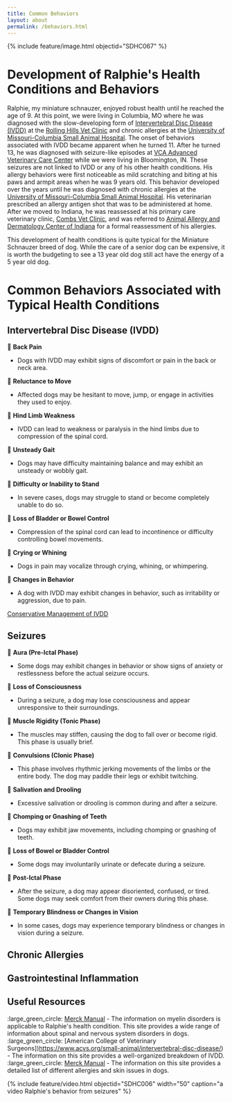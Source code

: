 ```yaml
---
title: Common Behaviors
layout: about
permalink: /behaviors.html
---
```


{% include feature/image.html objectid="SDHC067" %}

# Development of Ralphie's Health Conditions and Behaviors

Ralphie, my miniature schnauzer, enjoyed robust health until he reached the age of 9. At this point, we were living in Columbia, MO where he was diagnosed with the slow-developing form of [Intervertebral Disc Disease (IVDD)](https://www.youtube.com/watch?v=u3DFNXvUEH0) at the [Rolling Hills Vet Clinic](https://rollinghillsvethospital.com/) and chronic allergies at the [University of Missouri-Columbia Small Animal Hospital](https://vhc.missouri.edu/small-animal-hospital/). The onset of behaviors associated with IVDD became apparent when he turned 11. After he turned 13, he was diagnosed with seizure-like episodes at [VCA Advanced Veterinary Care Center](https://vcahospitals.com/advanced-veterinary-care-center) while we were living in Bloomington, IN. These seizures are not linked to IVDD or any of his other health conditions. His allergy behaviors were first noticeable as mild scratching and biting at his paws and armpit areas when he was 9 years old. This behavior developed over the years until he was diagnosed with chronic allergies at the [University of Missouri-Columbia Small Animal Hospital](https://vhc.missouri.edu/small-animal-hospital/). His veterinarian prescribed an allergy antigen shot that was to be administered at home. After we moved to Indiana, he was reassessed at his primary care veterinary clinic, [Combs Vet Clinic](https://www.combsvetclinic.com/), and was referred to [Animal Allergy and Dermatology Center of Indiana](https://www.aadci.com/) for a formal reassessment of his allergies.

This development of health conditions is quite typical for the Miniature Schnauzer breed of dog. While the care of a senior dog can be expensive, it is worth the budgeting to see a 13 year old dog still act have the energy of a 5 year old dog. 

# Common Behaviors Associated with Typical Health Conditions

## Intervertebral Disc Disease (IVDD)

🔵 **Back Pain**
  - Dogs with IVDD may exhibit signs of discomfort or pain in the back or neck area.

🔵 **Reluctance to Move**
  - Affected dogs may be hesitant to move, jump, or engage in activities they used to enjoy.

🔵 **Hind Limb Weakness**
  - IVDD can lead to weakness or paralysis in the hind limbs due to compression of the spinal cord.

🔵 **Unsteady Gait**
  - Dogs may have difficulty maintaining balance and may exhibit an unsteady or wobbly gait.

🔵 **Difficulty or Inability to Stand**
  - In severe cases, dogs may struggle to stand or become completely unable to do so.

🔵 **Loss of Bladder or Bowel Control**
 - Compression of the spinal cord can lead to incontinence or difficulty controlling bowel movements.

🔵 **Crying or Whining**
 - Dogs in pain may vocalize through crying, whining, or whimpering.

🔵 **Changes in Behavior**
  - A dog with IVDD may exhibit changes in behavior, such as irritability or aggression, due to pain.

[Conservative Management of IVDD](https://www.youtube.com/watch?v=SN_Sodwrd68)

## Seizures

🔵 **Aura (Pre-Ictal Phase)**
  - Some dogs may exhibit changes in behavior or show signs of anxiety or restlessness before the actual seizure occurs.

🔵 **Loss of Consciousness**
  - During a seizure, a dog may lose consciousness and appear unresponsive to their surroundings.

🔵 **Muscle Rigidity (Tonic Phase)**
  - The muscles may stiffen, causing the dog to fall over or become rigid. This phase is usually brief.

🔵 **Convulsions (Clonic Phase)**
  - This phase involves rhythmic jerking movements of the limbs or the entire body. The dog may paddle their legs or exhibit twitching.

🔵 **Salivation and Drooling**
 - Excessive salivation or drooling is common during and after a seizure.

🔵 **Chomping or Gnashing of Teeth**
  - Dogs may exhibit jaw movements, including chomping or gnashing of teeth.

🔵 **Loss of Bowel or Bladder Control**
  - Some dogs may involuntarily urinate or defecate during a seizure.

🔵 **Post-Ictal Phase**
  - After the seizure, a dog may appear disoriented, confused, or tired. Some dogs may seek comfort from their owners during this phase.

🔵 **Temporary Blindness or Changes in Vision**
  - In some cases, dogs may experience temporary blindness or changes in vision during a seizure.

## Chronic Allergies

## Gastrointestinal Inflammation

## Useful Resources

:large_green_circle: [Merck Manual](https://www.merckvetmanual.com/nervous-system) - The information on myelin disorders is applicable to Ralphie's health condition. This site provides a wide range of information about spinal and nervous system disorders in dogs.
:large_green_circle: [American College of Veterinary Surgeons])https://www.acvs.org/small-animal/intervertebral-disc-disease/) - The information on this site provides a well-organized breakdown of IVDD.
:large_green_circle: [Merck Manual](https://www.merckvetmanual.com/dog-owners/ear-disorders-of-dogs/disorders-of-the-outer-ear-in-dogs#v39104914) - The information on this site provides a detailed list of different allergies and skin issues in dogs. 

{% include feature/video.html objectid="SDHC006" width="50" caption="a video Ralphie's behavior from seizures" %}


